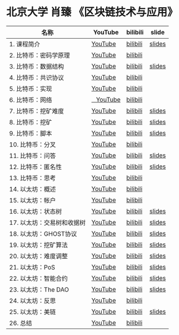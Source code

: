 # 北京大学 肖臻 《区块链技术与应用》

| 名称 | YouTube | bilibili | slide |
| -- | -- | -- | -- |
| 1. 课程简介  | [YouTube](https://www.youtube.com/watch?v=UmVec9VHtpE&index=2&list=PLnTPdMjBRmAYehJkVbAXqxO-0cc9ALC6V&t=55s)  | [bilibili](https://www.bilibili.com/video/av37065233/)  | [slides](https://blockchain.vout.vip/pku-blockchain-technology-and-applications/01.pdf) |
| 2. 比特币：密码学原理  | [YouTube](https://www.youtube.com/watch?v=0XbzvsuPmzI&index=2&list=PLnTPdMjBRmAYehJkVbAXqxO-0cc9ALC6V)  | [bilibili](https://www.bilibili.com/video/av37065233/?p=2) |
| 3. 比特币：数据结构  | [YouTube](https://www.youtube.com/watch?v=W9YMtTWHAdk&index=3&list=PLnTPdMjBRmAYehJkVbAXqxO-0cc9ALC6V)  | [bilibili](https://www.bilibili.com/video/av37065233/?p=3)  | [slides](https://blockchain.vout.vip/pku-blockchain-technology-and-applications/03-BTC.pdf) |
| 4. 比特币：共识协议  | [YouTube](https://www.youtube.com/watch?v=G0Bcfxs6bGY&index=4&list=PLnTPdMjBRmAYehJkVbAXqxO-0cc9ALC6V)  | [bilibili](https://www.bilibili.com/video/av37065233/?p=4) |
| 5. 比特币：实现  | [YouTube](https://www.youtube.com/watch?v=yFVtsGJN-Mo&index=5&list=PLnTPdMjBRmAYehJkVbAXqxO-0cc9ALC6V)  | [bilibili](https://www.bilibili.com/video/av37065233/?p=5) |
| 6. 比特币：网络  | [  YouTube](https://www.youtube.com/watch?v=MtF5H4uvW8k&index=6&list=PLnTPdMjBRmAYehJkVbAXqxO-0cc9ALC6V)  | [bilibili](https://www.bilibili.com/video/av37065233/?p=6) |
| 7. 比特币：挖矿难度  | [YouTube](https://www.youtube.com/watch?v=Vd0StIuXNk8&list=PLnTPdMjBRmAYehJkVbAXqxO-0cc9ALC6V&index=7)  | [bilibili](https://www.bilibili.com/video/av37065233/?p=7)  | [slides](https://blockchain.vout.vip/pku-blockchain-technology-and-applications/07-BTC.pdf) |
| 8. 比特币：挖矿  | [YouTube](https://www.youtube.com/watch?v=ojwFkSGFDHg&index=8&list=PLnTPdMjBRmAYehJkVbAXqxO-0cc9ALC6V)  | [bilibili](https://www.bilibili.com/video/av37065233/?p=8)  | [slides](https://blockchain.vout.vip/pku-blockchain-technology-and-applications/08-BTC.pdf) |
| 9. 比特币：脚本  | [YouTube](https://www.youtube.com/watch?v=RiDknRMpZF8&index=9&list=PLnTPdMjBRmAYehJkVbAXqxO-0cc9ALC6V)  | [bilibili](https://www.bilibili.com/video/av37065233/?p=9)  | [slides](https://blockchain.vout.vip/pku-blockchain-technology-and-applications/09-BTC.pdf) |
| 10. 比特币：分叉  | [YouTube](https://www.youtube.com/watch?v=WsPKSaf9l_E&index=10&list=PLnTPdMjBRmAYehJkVbAXqxO-0cc9ALC6V)  | [bilibili](https://www.bilibili.com/video/av37065233/?p=10) |
| 11. 比特币：问答  | [YouTube](https://www.youtube.com/watch?v=maIUocuYhuY&index=11&list=PLnTPdMjBRmAYehJkVbAXqxO-0cc9ALC6VV)  | [bilibili](https://www.bilibili.com/video/av37065233/?p=11)  | [slides](https://blockchain.vout.vip/pku-blockchain-technology-and-applications/11-BTC.pdf) |
| 12. 比特币：匿名性  | [YouTube](https://www.youtube.com/watch?v=Jzu3LCf3ZWg&index=12&list=PLnTPdMjBRmAYehJkVbAXqxO-0cc9ALC6V)  | [bilibili](https://www.bilibili.com/video/av37065233/?p=12)  | [slides](https://blockchain.vout.vip/pku-blockchain-technology-and-applications/12-BTC.pdf) |
| 13. 比特币：思考  | [YouTube](https://www.youtube.com/watch?v=IsBpo2iVLh0&index=13&list=PLnTPdMjBRmAYehJkVbAXqxO-0cc9ALC6V)  | [bilibili](https://www.bilibili.com/video/av37065233/?p=13) |
| 14. 以太坊：概述  | [YouTube](https://www.youtube.com/watch?v=2R3EjwLoBY0&index=14&list=PLnTPdMjBRmAYehJkVbAXqxO-0cc9ALC6V)  | [bilibili](https://www.bilibili.com/video/av37065233/?p=14) |
| 15. 以太坊：帐户  | [YouTube](https://www.youtube.com/watch?v=FX33vJHHOjM&list=PLnTPdMjBRmAYehJkVbAXqxO-0cc9ALC6V&index=15)  | [bilibili](https://www.bilibili.com/video/av37065233/?p=15) |
| 16. 以太坊：状态树  | [YouTube](https://www.youtube.com/watch?v=jZyl-XSbbjI&list=PLnTPdMjBRmAYehJkVbAXqxO-0cc9ALC6V&index=16)  | [bilibili](https://www.bilibili.com/video/av37065233/?p=16)  | [slides](https://blockchain.vout.vip/pku-blockchain-technology-and-applications/16-ETH.pdf) |
| 17. 以太坊：交易树和收据树  | [YouTube](https://www.youtube.com/watch?v=RADwCuRRoFs&index=17&list=PLnTPdMjBRmAYehJkVbAXqxO-0cc9ALC6V)  | [bilibili](https://www.bilibili.com/video/av37065233/?p=17)  | [slides](https://blockchain.vout.vip/pku-blockchain-technology-and-applications/17-ETH.pdf) |
| 18. 以太坊：GHOST协议  | [YouTube](https://www.youtube.com/watch?v=7IJq7W19f4M&list=PLnTPdMjBRmAYehJkVbAXqxO-0cc9ALC6V&index=18)  | [bilibili](https://www.bilibili.com/video/av37065233/?p=18)  | [slides](https://blockchain.vout.vip/pku-blockchain-technology-and-applications/18-ETH.pdf) |
| 19. 以太坊：挖矿算法  | [YouTube](https://www.youtube.com/watch?v=fNc9LIWs6X8&index=19&list=PLnTPdMjBRmAYehJkVbAXqxO-0cc9ALC6V)  | [bilibili](https://www.bilibili.com/video/av37065233/?p=19)  | [slides](https://blockchain.vout.vip/pku-blockchain-technology-and-applications/19-ETH.pdf) |
| 20. 以太坊：难度调整  | [YouTube](https://www.youtube.com/watch?v=LV4GXMeTKpk&list=PLnTPdMjBRmAYehJkVbAXqxO-0cc9ALC6V&index=20)  | [bilibili](https://www.bilibili.com/video/av37065233/?p=20)  | [slides](https://blockchain.vout.vip/pku-blockchain-technology-and-applications/20-ETH.pdf) |
| 21. 以太坊：PoS  | [YouTube](https://www.youtube.com/watch?v=ytHBMTmtBsc&index=21&list=PLnTPdMjBRmAYehJkVbAXqxO-0cc9ALC6V)  | [bilibili](https://www.bilibili.com/video/av37065233/?p=21)  | [slides](https://blockchain.vout.vip/pku-blockchain-technology-and-applications/21-ETH.pdf) |
| 22. 以太坊：智能合约  | [YouTube](https://www.youtube.com/watch?v=LV4GXMeTKpk&list=PLnTPdMjBRmAYehJkVbAXqxO-0cc9ALC6V&index=20)  | [bilibili](https://www.bilibili.com/video/av37065233/?p=22)  | [slides](https://blockchain.vout.vip/pku-blockchain-technology-and-applications/22-ETH.pdf) |
| 23. 以太坊：The DAO  | [YouTube](https://www.youtube.com/watch?v=ggamLQjKUiY&index=23&list=PLnTPdMjBRmAYehJkVbAXqxO-0cc9ALC6V)  | [bilibili](https://www.bilibili.com/video/av37065233/?p=23)  | [slides](https://blockchain.vout.vip/pku-blockchain-technology-and-applications/23-ETH.pdf) |
| 24. 以太坊：反思  | [YouTube](https://www.youtube.com/watch?v=L4VrqvniJOU&list=PLnTPdMjBRmAYehJkVbAXqxO-0cc9ALC6V&index=24)  | [bilibili](https://www.bilibili.com/video/av37065233/?p=24) |
| 25. 以太坊：美链  | [YouTube](https://www.youtube.com/watch?v=Uj3UXDKQOWw&index=25&list=PLnTPdMjBRmAYehJkVbAXqxO-0cc9ALC6VV)  | [bilibili](https://www.bilibili.com/video/av37065233/?p=25)  | [slides](https://blockchain.vout.vip/pku-blockchain-technology-and-applications/25-ETH.pdf) |
| 26. 总结  | [YouTube](https://www.youtube.com/watch?v=ArqF7E9w81M&list=PLnTPdMjBRmAYehJkVbAXqxO-0cc9ALC6V&index=26)  | [bilibili](https://www.bilibili.com/video/av37065233/?p=26) |
